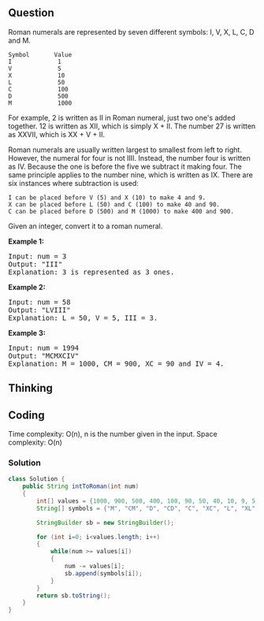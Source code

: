 ## Question
Roman numerals are represented by seven different symbols: I, V, X, L, C, D and M.

```
Symbol       Value
I             1
V             5
X             10
L             50
C             100
D             500
M             1000
```

For example, 2 is written as II in Roman numeral, just two one's added together. 12 is written as XII, which is simply X + II. The number 27 is written as XXVII, which is XX + V + II.

Roman numerals are usually written largest to smallest from left to right. However, the numeral for four is not IIII. Instead, the number four is written as IV. Because the one is before the five we subtract it making four. The same principle applies to the number nine, which is written as IX. There are six instances where subtraction is used:

    I can be placed before V (5) and X (10) to make 4 and 9. 
    X can be placed before L (50) and C (100) to make 40 and 90. 
    C can be placed before D (500) and M (1000) to make 400 and 900.

Given an integer, convert it to a roman numeral.



**Example 1:**
<pre>
Input: num = 3
Output: "III"
Explanation: 3 is represented as 3 ones.
</pre>

**Example 2:**
<pre>
Input: num = 58
Output: "LVIII"
Explanation: L = 50, V = 5, III = 3.
</pre>

**Example 3:**
<pre>
Input: num = 1994
Output: "MCMXCIV"
Explanation: M = 1000, CM = 900, XC = 90 and IV = 4.
</pre>

## Thinking


## Coding
Time complexity: O(n), n is the number given in the input. 
Space complexity: O(n)

### Solution

```java
class Solution {
    public String intToRoman(int num)
    {
        int[] values = {1000, 900, 500, 400, 100, 90, 50, 40, 10, 9, 5, 4, 1};
        String[] symbols = {"M", "CM", "D", "CD", "C", "XC", "L", "XL", "X", "IX", "V", "IV", "I"};

        StringBuilder sb = new StringBuilder();

        for (int i=0; i<values.length; i++)
        {
            while(num >= values[i])
            {
                num -= values[i];
                sb.append(symbols[i]);
            }
        }
        return sb.toString();
    }
}
```